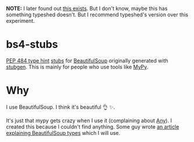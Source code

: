 **NOTE:** I later found out [this exists](https://github.com/python/typeshed/tree/master/stubs/beautifulsoup4). But I don't know, maybe this has something typeshed doesn't. But I recommend typeshed's version over this experiment.

# bs4-stubs

[PEP 484 type hint][pep484] [stubs](https://mypy.readthedocs.io/en/latest/stubs.html) for [BeautifulSoup](https://www.crummy.com/software/BeautifulSoup/) originally generated with [stubgen](stubgen). This is mainly for people who use tools like [MyPy](http://github.com/python/mypy).

# Why

I use BeautifulSoup. I think it's beautiful :ok_hand: :sparkles:.

It's just that mypy gets crazy when I use it (complaining about [Any](https://docs.python.org/3/library/typing.html#typing.Any)). I created this because I couldn't find anything. Some guy wrote [an article explaining BeautifulSoup types](https://skeptric.com/typing-beautiful-soup/) which I will use.

[pep484]: https://www.python.org/dev/peps/pep-0484/
[stubgen]: https://mypy.readthedocs.io/en/latest/stubgen.html
